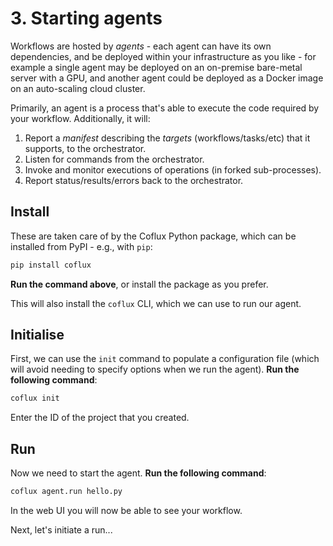 # 3. Starting agents

Workflows are hosted by _agents_ - each agent can have its own dependencies, and be deployed within your infrastructure as you like - for example a single agent may be deployed on an on-premise bare-metal server with a GPU, and another agent could be deployed as a Docker image on an auto-scaling cloud cluster.

Primarily, an agent is a process that's able to execute the code required by your workflow. Additionally, it will:

1. Report a _manifest_ describing the _targets_ (workflows/tasks/etc) that it supports, to the orchestrator.
2. Listen for commands from the orchestrator.
3. Invoke and monitor executions of operations (in forked sub-processes).
4. Report status/results/errors back to the orchestrator.

## Install

These are taken care of by the Coflux Python package, which can be installed from PyPI - e.g., with `pip`:

```bash
pip install coflux
```

**Run the command above**, or install the package as you prefer.

This will also install the `coflux` CLI, which we can use to run our agent.

## Initialise

First, we can use the `init` command to populate a configuration file (which will avoid needing to specify options when we run the agent). **Run the following command**:

```bash
coflux init
```

Enter the ID of the project that you created.

## Run

Now we need to start the agent. **Run the following command**:

```bash
coflux agent.run hello.py
```

In the web UI you will now be able to see your workflow.

Next, let's initiate a run...
